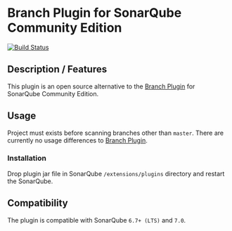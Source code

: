 # Branch Plugin for SonarQube Community Edition
[![Build Status](https://travis-ci.org/s-pw/sonar-branch-community.svg?branch=master)](https://travis-ci.org/s-pw/sonar-branch-community)

## Description / Features

This plugin is an open source alternative to the [Branch Plugin](https://docs.sonarqube.org/display/PLUG/Branch+Plugin) for SonarQube Community Edition.

## Usage

Project must exists before scanning branches other than `master`.
There are currently no usage differences to [Branch Plugin](https://docs.sonarqube.org/display/PLUG/Branch+Plugin).

### Installation
Drop plugin jar file in SonarQube `/extensions/plugins` directory and restart the SonarQube.

## Compatibility 

The plugin is compatible with SonarQube `6.7+ (LTS)` and `7.0`.
